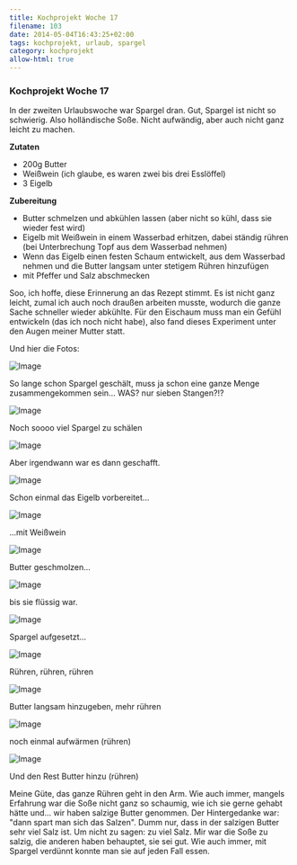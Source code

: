 ```yaml
---
title: Kochprojekt Woche 17
filename: 103
date: 2014-05-04T16:43:25+02:00
tags: kochprojekt, urlaub, spargel
category: kochprojekt
allow-html: true
---
```

### Kochprojekt Woche 17

<p>In der zweiten Urlaubswoche war Spargel dran. Gut, Spargel ist nicht so schwierig. Also holländische Soße. Nicht aufwändig, aber auch nicht ganz leicht zu machen.</p>

<p><strong>Zutaten</strong></p>

<ul>
<li>200g Butter</li>

<li>Weißwein (ich glaube, es waren zwei bis drei Esslöffel)</li>

<li>3 Eigelb</li>
</ul>

<p><strong>Zubereitung</strong></p>

<ul>
<li>Butter schmelzen und abkühlen lassen (aber nicht so kühl, dass sie wieder fest wird)</li>

<li>Eigelb mit Weißwein in einem Wasserbad erhitzen, dabei ständig rühren (bei Unterbrechung Topf aus dem Wasserbad nehmen)</li>

<li>Wenn das Eigelb einen festen Schaum entwickelt, aus dem Wasserbad nehmen und die Butter langsam unter stetigem Rühren hinzufügen</li>

<li>mit Pfeffer und Salz abschmecken</li>
</ul>

<p>Soo, ich hoffe, diese Erinnerung an das Rezept stimmt. Es ist nicht ganz leicht, zumal ich auch noch draußen arbeiten musste, wodurch die ganze Sache schneller wieder abkühlte. Für den Eischaum muss man ein Gefühl entwickeln (das ich noch nicht habe), also fand dieses Experiment unter den Augen meiner Mutter statt.</p>

<p>Und hier die Fotos:</p>

<p><img src="https://www.strangerthanusual.de/hosted_files/161/download" alt="Image"></p>

<p>So lange schon Spargel geschält, muss ja schon eine ganze Menge zusammengekommen sein... WAS? nur sieben Stangen?!?</p>

<p><img src="https://www.strangerthanusual.de/hosted_files/162/download" alt="Image"></p>

<p>Noch soooo viel Spargel zu schälen</p>

<p><img src="https://www.strangerthanusual.de/hosted_files/163/download" alt="Image"></p>

<p>Aber irgendwann war es dann geschafft.</p>

<p><img src="https://www.strangerthanusual.de/hosted_files/164/download" alt="Image"></p>

<p>Schon einmal das Eigelb vorbereitet...</p>

<p><img src="https://www.strangerthanusual.de/hosted_files/165/download" alt="Image"></p>

<p>...mit Weißwein</p>

<p><img src="https://www.strangerthanusual.de/hosted_files/166/download" alt="Image"></p>

<p>Butter geschmolzen...</p>

<p><img src="https://www.strangerthanusual.de/hosted_files/167/download" alt="Image"></p>

<p>bis sie flüssig war.</p>

<p><img src="https://www.strangerthanusual.de/hosted_files/168/download" alt="Image"></p>

<p>Spargel aufgesetzt...</p>

<p><img src="https://www.strangerthanusual.de/hosted_files/169/download" alt="Image"></p>

<p>Rühren, rühren, rühren</p>

<p><img src="https://www.strangerthanusual.de/hosted_files/170/download" alt="Image"></p>

<p>Butter langsam hinzugeben, mehr rühren</p>

<p><img src="https://www.strangerthanusual.de/hosted_files/171/download" alt="Image"></p>

<p>noch einmal aufwärmen (rühren)</p>

<p><img src="https://www.strangerthanusual.de/hosted_files/172/download" alt="Image"></p>

<p>Und den Rest Butter hinzu (rühren)</p>

<p>Meine Güte, das ganze Rühren geht in den Arm. Wie auch immer, mangels Erfahrung war die Soße nicht ganz so schaumig, wie ich sie gerne gehabt hätte und... wir haben salzige Butter genommen. Der Hintergedanke war: "dann spart man sich das Salzen". Dumm nur, dass in der salzigen Butter sehr viel Salz ist. Um nicht zu sagen: zu viel Salz. Mir war die Soße zu salzig, die anderen haben behauptet, sie sei gut. Wie auch immer, mit Spargel verdünnt konnte man sie auf jeden Fall essen.</p>


